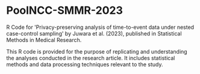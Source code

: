 # PoolNCC-SMMR-2023
R Code for 'Privacy-preserving analysis of time-to-event data under nested case-control sampling'
by Juwara et al. (2023), published in Statistical Methods in Medical Research.

This R code is provided for the purpose of replicating and understanding the analyses conducted in the research article. It includes statistical methods and data processing techniques relevant to the study.